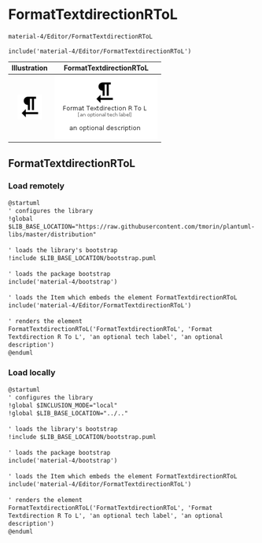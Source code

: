 # FormatTextdirectionRToL


```text
material-4/Editor/FormatTextdirectionRToL
```

```text
include('material-4/Editor/FormatTextdirectionRToL')
```



| Illustration | FormatTextdirectionRToL |
| :---: | :---: |
| ![illustration for Illustration](../../material-4/Editor/FormatTextdirectionRToL.png) | ![illustration for FormatTextdirectionRToL](../../material-4/Editor/FormatTextdirectionRToL.Local.png) |




## FormatTextdirectionRToL

### Load remotely
```plantuml
@startuml
' configures the library
!global $LIB_BASE_LOCATION="https://raw.githubusercontent.com/tmorin/plantuml-libs/master/distribution"

' loads the library's bootstrap
!include $LIB_BASE_LOCATION/bootstrap.puml

' loads the package bootstrap
include('material-4/bootstrap')

' loads the Item which embeds the element FormatTextdirectionRToL
include('material-4/Editor/FormatTextdirectionRToL')

' renders the element
FormatTextdirectionRToL('FormatTextdirectionRToL', 'Format Textdirection R To L', 'an optional tech label', 'an optional description')
@enduml
```

### Load locally
```plantuml
@startuml
' configures the library
!global $INCLUSION_MODE="local"
!global $LIB_BASE_LOCATION="../.."

' loads the library's bootstrap
!include $LIB_BASE_LOCATION/bootstrap.puml

' loads the package bootstrap
include('material-4/bootstrap')

' loads the Item which embeds the element FormatTextdirectionRToL
include('material-4/Editor/FormatTextdirectionRToL')

' renders the element
FormatTextdirectionRToL('FormatTextdirectionRToL', 'Format Textdirection R To L', 'an optional tech label', 'an optional description')
@enduml
```

